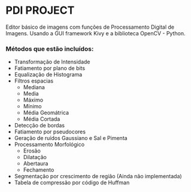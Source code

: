 # PDI PROJECT
Editor básico de imagens com funções de Processamento Digital de Imagens. Usando a GUI framework Kivy e  a biblioteca OpenCV - Python.

### Métodos que estão incluídos:
- Transformação de Intensidade
- Fatiamento por plano de bits
- Equalização de Histograma
- Filtros espacias 
   - Mediana
   - Media
   - Máximo
   - Mínimo
   - Média Geomátrica
   - Média Cortada
- Detecção de bordas
- Fatiamento por pseudocores
- Geração de ruídos Gaussiano e Sal e Pimenta
- Processamento Morfológico
  - Erosão
  - Dilatação
  - Abertaura
  - Fechamento
- Segmentação por crescimento de região (Ainda não implementada)
- Tabela de compressão por código de Huffman

